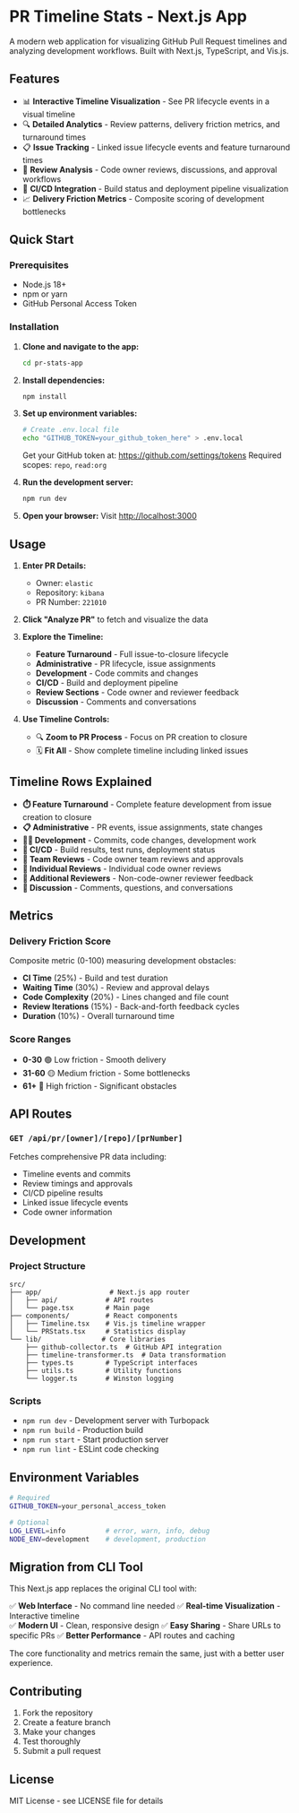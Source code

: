 # PR Timeline Stats - Next.js App

A modern web application for visualizing GitHub Pull Request timelines and analyzing development workflows. Built with Next.js, TypeScript, and Vis.js.

## Features

- 📊 **Interactive Timeline Visualization** - See PR lifecycle events in a visual timeline
- 🔍 **Detailed Analytics** - Review patterns, delivery friction metrics, and turnaround times
- 📋 **Issue Tracking** - Linked issue lifecycle events and feature turnaround times
- 💬 **Review Analysis** - Code owner reviews, discussions, and approval workflows
- 🔧 **CI/CD Integration** - Build status and deployment pipeline visualization
- 📈 **Delivery Friction Metrics** - Composite scoring of development bottlenecks

## Quick Start

### Prerequisites

- Node.js 18+
- npm or yarn
- GitHub Personal Access Token

### Installation

1. **Clone and navigate to the app:**

   ```bash
   cd pr-stats-app
   ```

2. **Install dependencies:**

   ```bash
   npm install
   ```

3. **Set up environment variables:**

   ```bash
   # Create .env.local file
   echo "GITHUB_TOKEN=your_github_token_here" > .env.local
   ```

   Get your GitHub token at: https://github.com/settings/tokens
   Required scopes: `repo`, `read:org`

4. **Run the development server:**

   ```bash
   npm run dev
   ```

5. **Open your browser:**
   Visit [http://localhost:3000](http://localhost:3000)

## Usage

1. **Enter PR Details:**
   - Owner: `elastic`
   - Repository: `kibana`
   - PR Number: `221010`

2. **Click "Analyze PR"** to fetch and visualize the data

3. **Explore the Timeline:**
   - **Feature Turnaround** - Full issue-to-closure lifecycle
   - **Administrative** - PR lifecycle, issue assignments
   - **Development** - Code commits and changes
   - **CI/CD** - Build and deployment pipeline
   - **Review Sections** - Code owner and reviewer feedback
   - **Discussion** - Comments and conversations

4. **Use Timeline Controls:**
   - 🔍 **Zoom to PR Process** - Focus on PR creation to closure
   - 🗓️ **Fit All** - Show complete timeline including linked issues

## Timeline Rows Explained

- **⏱️ Feature Turnaround** - Complete feature development from issue creation to closure
- **📋 Administrative** - PR events, issue assignments, state changes
- **👨‍💻 Development** - Commits, code changes, development work
- **🔧 CI/CD** - Build results, test runs, deployment status
- **👥 Team Reviews** - Code owner team reviews and approvals
- **👤 Individual Reviews** - Individual code owner reviews
- **👥 Additional Reviewers** - Non-code-owner reviewer feedback
- **💭 Discussion** - Comments, questions, and conversations

## Metrics

### Delivery Friction Score

Composite metric (0-100) measuring development obstacles:

- **CI Time** (25%) - Build and test duration
- **Waiting Time** (30%) - Review and approval delays
- **Code Complexity** (20%) - Lines changed and file count
- **Review Iterations** (15%) - Back-and-forth feedback cycles
- **Duration** (10%) - Overall turnaround time

### Score Ranges

- **0-30** 🟢 Low friction - Smooth delivery
- **31-60** 🟡 Medium friction - Some bottlenecks
- **61+** 🔴 High friction - Significant obstacles

## API Routes

### `GET /api/pr/[owner]/[repo]/[prNumber]`

Fetches comprehensive PR data including:

- Timeline events and commits
- Review timings and approvals
- CI/CD pipeline results
- Linked issue lifecycle events
- Code owner information

## Development

### Project Structure

```
src/
├── app/                 # Next.js app router
│   ├── api/            # API routes
│   └── page.tsx        # Main page
├── components/         # React components
│   ├── Timeline.tsx    # Vis.js timeline wrapper
│   └── PRStats.tsx     # Statistics display
└── lib/               # Core libraries
    ├── github-collector.ts  # GitHub API integration
    ├── timeline-transformer.ts  # Data transformation
    ├── types.ts        # TypeScript interfaces
    ├── utils.ts        # Utility functions
    └── logger.ts       # Winston logging
```

### Scripts

- `npm run dev` - Development server with Turbopack
- `npm run build` - Production build
- `npm run start` - Start production server
- `npm run lint` - ESLint code checking

## Environment Variables

```bash
# Required
GITHUB_TOKEN=your_personal_access_token

# Optional
LOG_LEVEL=info          # error, warn, info, debug
NODE_ENV=development    # development, production
```

## Migration from CLI Tool

This Next.js app replaces the original CLI tool with:

✅ **Web Interface** - No command line needed
✅ **Real-time Visualization** - Interactive timeline  
✅ **Modern UI** - Clean, responsive design
✅ **Easy Sharing** - Share URLs to specific PRs
✅ **Better Performance** - API routes and caching

The core functionality and metrics remain the same, just with a better user experience.

## Contributing

1. Fork the repository
2. Create a feature branch
3. Make your changes
4. Test thoroughly
5. Submit a pull request

## License

MIT License - see LICENSE file for details

